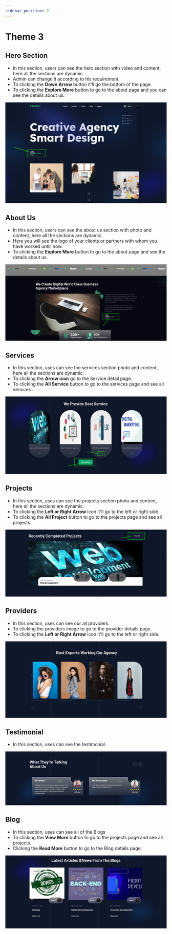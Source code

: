 ```yaml
---
sidebar_position: 2
---
```


# Theme 3

## Hero Section
- In this section, users can see the hero section with video and content, here all the sections are dynamic.
- Admin can change it according to his requirement.
- To clicking the **Down Arrow** button it'll go the bottom of the page.
- To clicking the **Explore More** button to go to the about page and you can see the details about us.

![Home](./img/Theme3_1.png)

## About Us
- In this section, users can see the about us section with photo and content, here all the sections are dynamic.
- Here you will see the logo of your clients or partners with whom you have worked untill now.
- To clicking the **Explore More** button to go to the about page and see the details about us.

![About Us](./img/theme2_2.png)


## Services

- In this section, uses can see the services section photo and content, here all the sections are dynamic.
- To clicking the **Arrow icon** go to the Service detail page.
- To clicking the **All Service** button to go to the services page and see all services .

![Services](./img/Theme3_2.png)

## Projects

- In this section, uses can see the projects section photo and content, here all the sections are dynamic.
- To clicking the **Left or Right Arrow** icon it'll go to the left or right side.
- To clicking the **All Project** button to go to the projects page and see all projects.

![Projects](./img/Theme3_3.png)


## Providers

- In this section, uses can see our all providers.
- To clicking the providers image to go to the provider details page.
- To clicking the **Left or Right Arrow** icon it'll go to the left or right side.


![Providers](./img/Theme3_4.png)

## Testimonial

- In this section, uses can see the testimonial.

![Testimonial](./img/Theme3_5.png)


## Blog
- In this section, uses can see all of the Blogs
- To clicking the **View More** button to go to the projects page and see all projects.
- Clicking the **Read More** button to go to the Blog details page.

![Blog](./img/Theme3_6.png)
